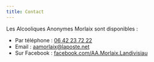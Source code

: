 ```yaml
---
title: Contact
---
```

Les Alcooliques Anonymes Morlaix sont disponibles : 

* Par téléphone : [06 42 23 72 22](tel:0642237222)
* Email : [aamorlaix@laposte.net](mailto:aamorlaix@laposte.net)
* Sur Facebook : [facebook.com/AA.Morlaix.Landivisiau](https://www.facebook.com/AA.Morlaix.Landivisiau)